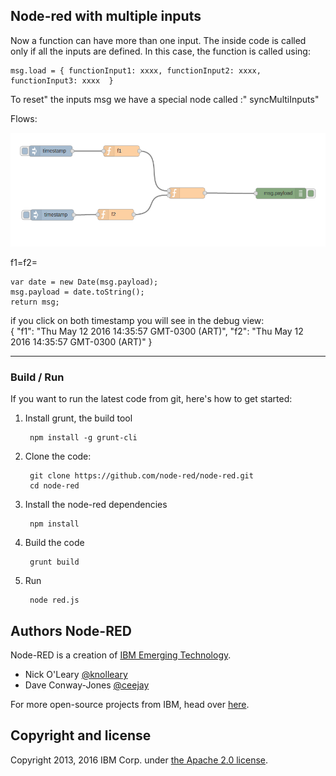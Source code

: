 ## Node-red with multiple inputs

Now a function can have more than one input. The inside code is called only if all the inputs are defined.
In this case, the function is called using:
```
msg.load = { functionInput1: xxxx, functionInput2: xxxx, functionInput3: xxxx  }
``` 

To reset" the inputs msg we have a special node called :" syncMultiInputs"


Flows:    

![](images/flow1.png "")

f1=f2=
```
var date = new Date(msg.payload);
msg.payload = date.toString();
return msg;
```

if you click on both timestamp you will see in the debug view:  
{ "f1": "Thu May 12 2016 14:35:57 GMT-0300 (ART)", "f2": "Thu May 12 2016 14:35:57 GMT-0300 (ART)" }


- - -


### Build / Run

If you want to run the latest code from git, here's how to get started:

1. Install grunt, the build tool

        npm install -g grunt-cli

2. Clone the code:

        git clone https://github.com/node-red/node-red.git
        cd node-red

3. Install the node-red dependencies

        npm install

4. Build the code

        grunt build

5. Run

        node red.js
        
## Authors Node-RED

Node-RED is a creation of [IBM Emerging Technology](http://ibm.com/blogs/et).

* Nick O'Leary [@knolleary](http://twitter.com/knolleary)
* Dave Conway-Jones [@ceejay](http://twitter.com/ceejay)

For more open-source projects from IBM, head over [here](http://ibm.github.io).

## Copyright and license

Copyright 2013, 2016 IBM Corp. under [the Apache 2.0 license](LICENSE).
